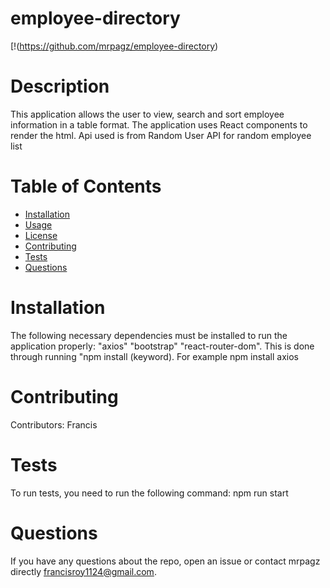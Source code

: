 # employee-directory
  [!(https://github.com/mrpagz/employee-directory)
  # Description
  This application allows the user to view, search and sort employee information in a table format. The application uses React components to render the html. Api used is from Random User API for random employee list
  # Table of Contents 
  * [Installation](#installation)
  * [Usage](#usage)
  * [License](#license)
  * [Contributing](#contributing)
  * [Tests](#tests)
  * [Questions](#questions)
  # Installation
  The following necessary dependencies must be installed to run the application properly: "axios" "bootstrap" "react-router-dom". This is done through running "npm install (keyword). For example npm install axios
  # Contributing
  ​Contributors: Francis
  # Tests
  To run tests, you need to run the following command: npm run start
  # Questions
  If you have any questions about the repo, open an issue or contact mrpagz directly francisroy1124@gmail.com.
  